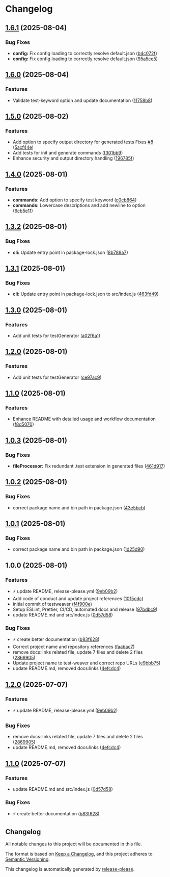 # Changelog

## [1.6.1](https://github.com/ioncakephper/test-weaver/compare/v1.6.0...v1.6.1) (2025-08-04)


### Bug Fixes

* **config:** Fix config loading to correctly resolve default.json ([b4c072f](https://github.com/ioncakephper/test-weaver/commit/b4c072f2f9a7ada44d5cb799e933fbd899c1b942))
* **config:** Fix config loading to correctly resolve default.json ([95a5ce5](https://github.com/ioncakephper/test-weaver/commit/95a5ce51939637c8f9cd054cb530ffb6996acb41))

## [1.6.0](https://github.com/ioncakephper/test-weaver/compare/v1.5.0...v1.6.0) (2025-08-04)

### Features

- Validate test-keyword option and update documentation ([11758b8](https://github.com/ioncakephper/test-weaver/commit/11758b8233e28af08984b0a0b0787b420ac5c889))

## [1.5.0](https://github.com/ioncakephper/test-weaver/compare/v1.4.0...v1.5.0) (2025-08-02)

### Features

- Add option to specify output directory for generated tests Fixes [#8](https://github.com/ioncakephper/test-weaver/issues/8) ([5acf44e](https://github.com/ioncakephper/test-weaver/commit/5acf44efa99ae996622eef81030003b235c74d52))
- Add tests for init and generate commands ([f301bb9](https://github.com/ioncakephper/test-weaver/commit/f301bb953b0c885fdba1e33cd96968a3c0238f7b))
- Enhance security and output directory handling ([196785f](https://github.com/ioncakephper/test-weaver/commit/196785f95b070f327c2e2d656f173569f2dcd74b))

## [1.4.0](https://github.com/ioncakephper/test-weaver/compare/v1.3.2...v1.4.0) (2025-08-01)

### Features

- **commands:** Add option to specify test keyword ([c0cb864](https://github.com/ioncakephper/test-weaver/commit/c0cb86405b21bc2a59e8dd1d6d997da79e572bbd))
- **commands:** Lowercase descriptions and add newline to option ([6cb5e11](https://github.com/ioncakephper/test-weaver/commit/6cb5e11d0abcca2b5d7be471bdbfa7fe318f935e))

## [1.3.2](https://github.com/ioncakephper/test-weaver/compare/v1.3.1...v1.3.2) (2025-08-01)

### Bug Fixes

- **cli:** Update entry point in package-lock.json ([8b789a7](https://github.com/ioncakephper/test-weaver/commit/8b789a731dc08716bd92c43ff91c22513dc4760d))

## [1.3.1](https://github.com/ioncakephper/test-weaver/compare/v1.3.0...v1.3.1) (2025-08-01)

### Bug Fixes

- **cli:** Update entry point in package-lock.json to src/index.js ([463fd49](https://github.com/ioncakephper/test-weaver/commit/463fd49a4aecf31c5f76bed8ddf1b4e61a11f4b3))

## [1.3.0](https://github.com/ioncakephper/test-weaver/compare/v1.2.0...v1.3.0) (2025-08-01)

### Features

- Add unit tests for testGenerator ([a02f6a1](https://github.com/ioncakephper/test-weaver/commit/a02f6a1a1e1cfcae5c95514b02f2d28510489c8d))

## [1.2.0](https://github.com/ioncakephper/test-weaver/compare/v1.1.0...v1.2.0) (2025-08-01)

### Features

- Add unit tests for testGenerator ([ce97ac9](https://github.com/ioncakephper/test-weaver/commit/ce97ac9148cf2540bf48e29fe793eb1aecf8fae8))

## [1.1.0](https://github.com/ioncakephper/test-weaver/compare/v1.0.3...v1.1.0) (2025-08-01)

### Features

- Enhance README with detailed usage and workflow documentation ([f8d5070](https://github.com/ioncakephper/test-weaver/commit/f8d507077d144da399a29351f513b34daab40c29))

## [1.0.3](https://github.com/ioncakephper/test-weaver/compare/v1.0.2...v1.0.3) (2025-08-01)

### Bug Fixes

- **fileProcessor:** Fix redundant .test extension in generated files ([461d917](https://github.com/ioncakephper/test-weaver/commit/461d917afad89785a98ce69dbe5b8b98e304d0ac))

## [1.0.2](https://github.com/ioncakephper/test-weaver/compare/v1.0.1...v1.0.2) (2025-08-01)

### Bug Fixes

- correct package name and bin path in package.json ([43e5bcb](https://github.com/ioncakephper/test-weaver/commit/43e5bcb4a86365835b1533c07dc4d250bf693e49))

## [1.0.1](https://github.com/ioncakephper/test-weaver/compare/v1.0.0...v1.0.1) (2025-08-01)

### Bug Fixes

- correct package name and bin path in package.json ([1d25d90](https://github.com/ioncakephper/test-weaver/commit/1d25d90292badad4a64cd913d27837bec87dc459))

## 1.0.0 (2025-08-01)

### Features

- :zap: update README, release-please.yml ([9eb09b2](https://github.com/ioncakephper/test-weaver/commit/9eb09b2d1a151d075a1f75eec615e0e25b2f9997))
- Add code of conduct and update project references ([1015cdc](https://github.com/ioncakephper/test-weaver/commit/1015cdc7afd6eba382025f87e24a07035eca9876))
- initial commit of testweaver ([f4f900e](https://github.com/ioncakephper/test-weaver/commit/f4f900ec4353daeb23881ef544918021e09883f7))
- Setup ESLint, Prettier, CI/CD, automated docs and release ([97bdbc9](https://github.com/ioncakephper/test-weaver/commit/97bdbc9de4eea3cb818afbda685c2835f2373cb8))
- update README.md and src/index.js ([0d57d58](https://github.com/ioncakephper/test-weaver/commit/0d57d589ff929dfdd5fad06c6b709d81f613e205))

### Bug Fixes

- :zap: create better documentation ([b83f628](https://github.com/ioncakephper/test-weaver/commit/b83f628b930d9c4f27420ed35df45d334d76912f))
- Correct project name and repository references ([faabac7](https://github.com/ioncakephper/test-weaver/commit/faabac7d1cea7377acec21040e465e440bc65fbd))
- remove docs:links related file, update 7 files and delete 2 files ([2869905](https://github.com/ioncakephper/test-weaver/commit/286990585a28b1fa3963e515397c7c5616612d5c))
- Update project name to test-weaver and correct repo URLs ([e9bbb75](https://github.com/ioncakephper/test-weaver/commit/e9bbb75b6d1aed35ccfe979bf537dcce272408e8))
- update README.md, removed docs:links ([4efcdc4](https://github.com/ioncakephper/test-weaver/commit/4efcdc4c6962f20c189aabca86cc3d36053013dd))

## [1.2.0](https://github.com/ioncakephper/js-starter/compare/v1.1.0...v1.2.0) (2025-07-07)

### Features

- :zap: update README, release-please.yml ([9eb09b2](https://github.com/ioncakephper/js-starter/commit/9eb09b2d1a151d075a1f75eec615e0e25b2f9997))

### Bug Fixes

- remove docs:links related file, update 7 files and delete 2 files ([2869905](https://github.com/ioncakephper/js-starter/commit/286990585a28b1fa3963e515397c7c5616612d5c))
- update README.md, removed docs:links ([4efcdc4](https://github.com/ioncakephper/js-starter/commit/4efcdc4c6962f20c189aabca86cc3d36053013dd))

## [1.1.0](https://github.com/ioncakephper/js-starter/compare/v1.0.3...v1.1.0) (2025-07-07)

### Features

- update README.md and src/index.js ([0d57d58](https://github.com/ioncakephper/js-starter/commit/0d57d589ff929dfdd5fad06c6b709d81f613e205))

### Bug Fixes

- :zap: create better documentation ([b83f628](https://github.com/ioncakephper/js-starter/commit/b83f628b930d9c4f27420ed35df45d334d76912f))

## Changelog

All notable changes to this project will be documented in this file.

The format is based on [Keep a Changelog](https://keepachangelog.com/en/1.0.0/), and this project adheres to [Semantic Versioning](https://semver.org/spec/v2.0.0.html).

This changelog is automatically generated by [release-please](https://github.com/googleapis/release-please).
